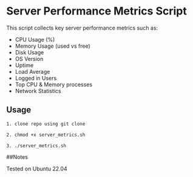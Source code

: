 # Server Performance Metrics Script

This script collects key server performance metrics such as:
- CPU Usage (%)
- Memory Usage (used vs free)
- Disk Usage
- OS Version
- Uptime
- Load Average
- Logged in Users
- Top CPU & Memory processes
- Network Statistics

## Usage
```bash
1. clone repo using git clone

2. chmod +x server_metrics.sh

3. ./server_metrics.sh
```

##Notes

Tested on Ubuntu 22.04
